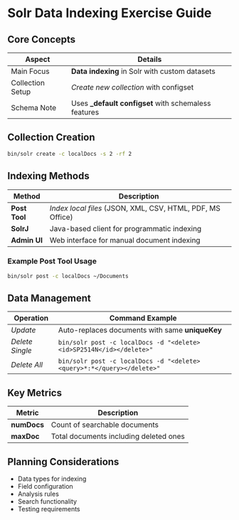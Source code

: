 # Solr Data Indexing Exercise Guide

## Core Concepts
| Aspect | Details |
|--------|----------|
| Main Focus | **Data indexing** in Solr with custom datasets |
| Collection Setup | *Create new collection* with configset |
| Schema Note | Uses **_default configset** with schemaless features |

## Collection Creation
```bash
bin/solr create -c localDocs -s 2 -rf 2
```

## Indexing Methods
| Method | Description |
|--------|-------------|
| **Post Tool** | *Index local files* (JSON, XML, CSV, HTML, PDF, MS Office) |
| **SolrJ** | Java-based client for programmatic indexing |
| **Admin UI** | Web interface for manual document indexing |

### Example Post Tool Usage
```bash
bin/solr post -c localDocs ~/Documents
```

## Data Management
| Operation | Command Example |
|-----------|----------------|
| *Update* | Auto-replaces documents with same **uniqueKey** |
| *Delete Single* | `bin/solr post -c localDocs -d "<delete><id>SP2514N</id></delete>"` |
| *Delete All* | `bin/solr post -c localDocs -d "<delete><query>*:*</query></delete>"` |

## Key Metrics
| Metric | Description |
|--------|-------------|
| **numDocs** | Count of searchable documents |
| **maxDoc** | Total documents including deleted ones |

## Planning Considerations
- Data types for indexing
- Field configuration
- Analysis rules
- Search functionality
- Testing requirements